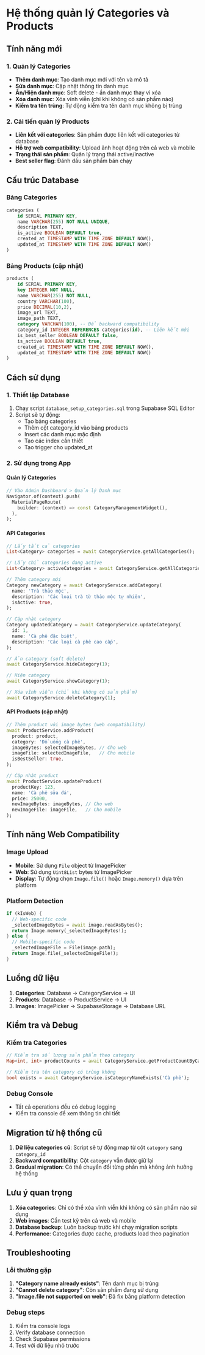 # Hệ thống quản lý Categories và Products

## Tính năng mới

### 1. Quản lý Categories
- **Thêm danh mục**: Tạo danh mục mới với tên và mô tả
- **Sửa danh mục**: Cập nhật thông tin danh mục
- **Ẩn/Hiện danh mục**: Soft delete - ẩn danh mục thay vì xóa
- **Xóa danh mục**: Xóa vĩnh viễn (chỉ khi không có sản phẩm nào)
- **Kiểm tra tên trùng**: Tự động kiểm tra tên danh mục không bị trùng

### 2. Cải tiến quản lý Products
- **Liên kết với categories**: Sản phẩm được liên kết với categories từ database
- **Hỗ trợ web compatibility**: Upload ảnh hoạt động trên cả web và mobile
- **Trạng thái sản phẩm**: Quản lý trạng thái active/inactive
- **Best seller flag**: Đánh dấu sản phẩm bán chạy

## Cấu trúc Database

### Bảng Categories
```sql
categories (
    id SERIAL PRIMARY KEY,
    name VARCHAR(255) NOT NULL UNIQUE,
    description TEXT,
    is_active BOOLEAN DEFAULT true,
    created_at TIMESTAMP WITH TIME ZONE DEFAULT NOW(),
    updated_at TIMESTAMP WITH TIME ZONE DEFAULT NOW()
)
```

### Bảng Products (cập nhật)
```sql
products (
    id SERIAL PRIMARY KEY,
    key INTEGER NOT NULL,
    name VARCHAR(255) NOT NULL,
    country VARCHAR(100),
    price DECIMAL(10,2),
    image_url TEXT,
    image_path TEXT,
    category VARCHAR(100), -- Để backward compatibility
    category_id INTEGER REFERENCES categories(id), -- Liên kết mới
    is_best_seller BOOLEAN DEFAULT false,
    is_active BOOLEAN DEFAULT true,
    created_at TIMESTAMP WITH TIME ZONE DEFAULT NOW(),
    updated_at TIMESTAMP WITH TIME ZONE DEFAULT NOW()
)
```

## Cách sử dụng

### 1. Thiết lập Database
1. Chạy script `database_setup_categories.sql` trong Supabase SQL Editor
2. Script sẽ tự động:
   - Tạo bảng categories
   - Thêm cột category_id vào bảng products
   - Insert các danh mục mặc định
   - Tạo các index cần thiết
   - Tạo trigger cho updated_at

### 2. Sử dụng trong App

#### Quản lý Categories
```dart
// Vào Admin Dashboard > Quản lý Danh mục
Navigator.of(context).push(
  MaterialPageRoute(
    builder: (context) => const CategoryManagementWidget(),
  ),
);
```

#### API Categories
```dart
// Lấy tất cả categories
List<Category> categories = await CategoryService.getAllCategories();

// Lấy chỉ categories đang active
List<Category> activeCategories = await CategoryService.getAllCategories(isActive: true);

// Thêm category mới
Category newCategory = await CategoryService.addCategory(
  name: 'Trà thảo mộc',
  description: 'Các loại trà từ thảo mộc tự nhiên',
  isActive: true,
);

// Cập nhật category
Category updatedCategory = await CategoryService.updateCategory(
  id: 1,
  name: 'Cà phê đặc biệt',
  description: 'Các loại cà phê cao cấp',
);

// Ẩn category (soft delete)
await CategoryService.hideCategory(1);

// Hiện category
await CategoryService.showCategory(1);

// Xóa vĩnh viễn (chỉ khi không có sản phẩm)
await CategoryService.deleteCategory(1);
```

#### API Products (cập nhật)
```dart
// Thêm product với image bytes (web compatibility)
await ProductService.addProduct(
  product: product,
  category: 'Đồ uống cà phê',
  imageBytes: selectedImageBytes, // Cho web
  imageFile: selectedImageFile,   // Cho mobile
  isBestSeller: true,
);

// Cập nhật product
await ProductService.updateProduct(
  productKey: 123,
  name: 'Cà phê sữa đá',
  price: 25000,
  newImageBytes: imageBytes, // Cho web
  newImageFile: imageFile,   // Cho mobile
);
```

## Tính năng Web Compatibility

### Image Upload
- **Mobile**: Sử dụng `File` object từ ImagePicker
- **Web**: Sử dụng `Uint8List` bytes từ ImagePicker
- **Display**: Tự động chọn `Image.file()` hoặc `Image.memory()` dựa trên platform

### Platform Detection
```dart
if (kIsWeb) {
  // Web-specific code
  _selectedImageBytes = await image.readAsBytes();
  return Image.memory(_selectedImageBytes!);
} else {
  // Mobile-specific code
  _selectedImageFile = File(image.path);
  return Image.file(_selectedImageFile!);
}
```

## Luồng dữ liệu

1. **Categories**: Database → CategoryService → UI
2. **Products**: Database → ProductService → UI
3. **Images**: ImagePicker → SupabaseStorage → Database URL

## Kiểm tra và Debug

### Kiểm tra Categories
```dart
// Kiểm tra số lượng sản phẩm theo category
Map<int, int> productCounts = await CategoryService.getProductCountByCategory();

// Kiểm tra tên category có trùng không
bool exists = await CategoryService.isCategoryNameExists('Cà phê');
```

### Debug Console
- Tất cả operations đều có debug logging
- Kiểm tra console để xem thông tin chi tiết

## Migration từ hệ thống cũ

1. **Dữ liệu categories cũ**: Script sẽ tự động map từ cột `category` sang `category_id`
2. **Backward compatibility**: Cột `category` vẫn được giữ lại
3. **Gradual migration**: Có thể chuyển đổi từng phần mà không ảnh hưởng hệ thống

## Lưu ý quan trọng

1. **Xóa categories**: Chỉ có thể xóa vĩnh viễn khi không có sản phẩm nào sử dụng
2. **Web images**: Cần test kỹ trên cả web và mobile
3. **Database backup**: Luôn backup trước khi chạy migration scripts
4. **Performance**: Categories được cache, products load theo pagination

## Troubleshooting

### Lỗi thường gặp
1. **"Category name already exists"**: Tên danh mục bị trùng
2. **"Cannot delete category"**: Còn sản phẩm đang sử dụng
3. **"Image.file not supported on web"**: Đã fix bằng platform detection

### Debug steps
1. Kiểm tra console logs
2. Verify database connection
3. Check Supabase permissions
4. Test với dữ liệu nhỏ trước
